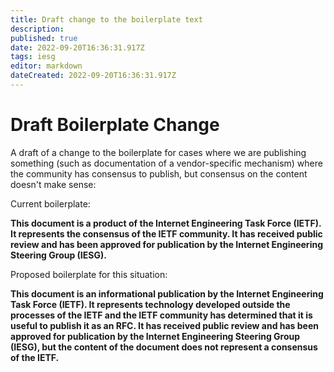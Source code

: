 ```yaml
---
title: Draft change to the boilerplate text
description: 
published: true
date: 2022-09-20T16:36:31.917Z
tags: iesg
editor: markdown
dateCreated: 2022-09-20T16:36:31.917Z
---
```


# Draft Boilerplate Change
A draft of a change to the boilerplate for cases where we are publishing something (such as documentation of a vendor-specific mechanism) where the community has consensus to publish, but consensus on the content doesn't make sense:

Current boilerplate:

**This document is a product of the Internet Engineering Task Force (IETF).  It represents the consensus of the IETF community.  It has received public review and has been approved for publication by the Internet Engineering Steering Group (IESG).**

Proposed boilerplate for this situation:

 **This document is an informational publication by the Internet Engineering Task Force (IETF).  It represents technology developed outside the processes of the IETF and the IETF community has determined that it is useful to publish it as an RFC.  It has received public review and has been approved for publication by the Internet Engineering Steering Group (IESG), but the content of the document does not represent a consensus of the IETF.**